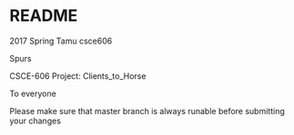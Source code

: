 # README

2017 Spring Tamu csce606

Spurs

CSCE-606 Project: Clients_to_Horse

To everyone

Please make sure that master branch is always runable before submitting your changes